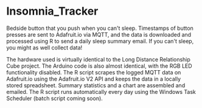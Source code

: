 # Insomnia_Tracker
Bedside button that you push when you can't sleep. Timestamps of button presses are sent to Adafruit.io via MQTT, and the data is downloaded and processed using R to send a daily sleep summary email.
If you can't sleep, you might as well collect data!

The hardware used is virtually identical to the Long Distance Relationship Cube project. The Arduino code is also almost identical, with the RGB LED functionality disabled.
The R script scrapes the logged MQTT data on Adafruit.io using the Adafruit.io V2 API and keeps the data in a locally stored spreadsheet. Summary statistics and a chart are assembled and emailed.
The R script runs automatically every day using the Windows Task Scheduler (batch script coming soon). 
